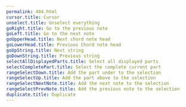 ```yaml
---
permalink: 404.html
cursor.title: Cursor
unselect.title: Unselect everything
goRight.title: Go to the previous note
goLeft.title: Go to the next note
goUpperHead.title: Next chord note head
goLowerHead.title: Previous Chord note head
goUpString.title: Next string
goDownString.title: Previous string
selectAllDisplayedParts.title: Select all displayed parts
selectCompletePart.title: Select the complete current part
rangeSelectDown.title: Add the part under to the selection
rangeSelectUp.title: Add the part above to the selection
rangeSelectNextNote.title: Add the next note to the selection
rangeSelectPrevNote.title: Add the previous note to the selection
duplicate.title: Duplicate
---
```

